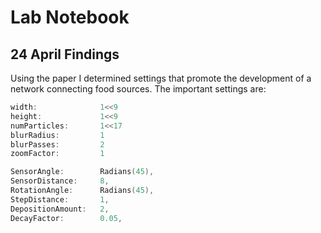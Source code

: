 Lab Notebook
============

24 April Findings
-----------------
Using the paper I determined settings that promote the development of a network connecting food sources. The important settings are:

```go
width:              1<<9
height:             1<<9
numParticles:       1<<17
blurRadius:         1
blurPasses:         2
zoomFactor:         1

SensorAngle:        Radians(45),
SensorDistance:     8,
RotationAngle:      Radians(45),
StepDistance:       1,
DepositionAmount:   2,
DecayFactor:        0.05,
```